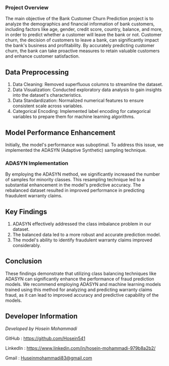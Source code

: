 ### Project Overview 
The main objective of the Bank 
Customer Churn Prediction project is to analyze the demographics and financial information of bank customers, including factors like age, gender, credit score, country, balance, and more, in order to predict whether a customer will leave the bank or not. Customer churn, the decision of customers to leave a bank, can significantly impact the bank's business and profitability. By accurately predicting customer churn, the bank can take proactive measures to retain valuable customers and enhance customer satisfaction.

## Data Preprocessing

1. Data Cleaning: Removed superfluous columns to streamline the dataset.
2. Data Visualization: Conducted exploratory data analysis to gain insights into the dataset's characteristics.
3. Data Standardization: Normalized numerical features to ensure consistent scale across variables.
4. Categorical Encoding: Implemented label encoding for categorical variables to prepare them for machine learning algorithms.

## Model Performance Enhancement

Initially, the model's performance was suboptimal. To address this issue, we implemented the ADASYN (Adaptive Synthetic) sampling technique.

### ADASYN Implementation

By employing the ADASYN method, we significantly increased the number of samples for minority classes. This resampling technique led to a substantial enhancement in the model's predictive accuracy. The rebalanced dataset resulted in improved performance in predicting fraudulent warranty claims.

## Key Findings

1. ADASYN effectively addressed the class imbalance problem in our dataset.
2. The balanced data led to a more robust and accurate prediction model.
3. The model's ability to identify fraudulent warranty claims improved considerably.

## Conclusion

These findings demonstrate that utilizing class balancing techniques like ADASYN can significantly enhance the performance of fraud prediction models. We recommend employing ADASYN and machine learning models trained using this method for analyzing and predicting warranty claims fraud, as it can lead to improved accuracy and predictive capability of the models.

## Developer Information

*Developed by Hosein Mohammadi*

GitHub : https://github.com/Hosein541

LinkedIn : https://www.linkedin.com/in/hosein-mohammadi-979b8a2b2/

Gmail : Huseinmohammadi83@gmail.com
